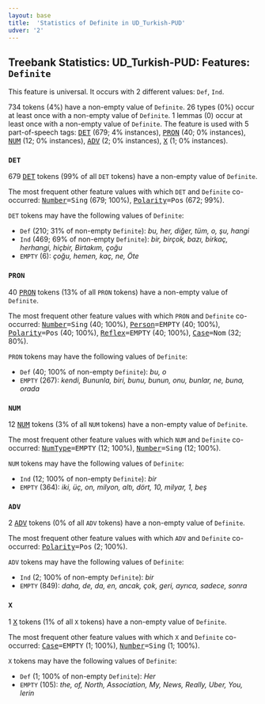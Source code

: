```yaml
---
layout: base
title:  'Statistics of Definite in UD_Turkish-PUD'
udver: '2'
---
```


## Treebank Statistics: UD_Turkish-PUD: Features: `Definite`

This feature is universal.
It occurs with 2 different values: `Def`, `Ind`.

734 tokens (4%) have a non-empty value of `Definite`.
26 types (0%) occur at least once with a non-empty value of `Definite`.
1 lemmas (0) occur at least once with a non-empty value of `Definite`.
The feature is used with 5 part-of-speech tags: <tt><a href="tr_pud-pos-DET.html">DET</a></tt> (679; 4% instances), <tt><a href="tr_pud-pos-PRON.html">PRON</a></tt> (40; 0% instances), <tt><a href="tr_pud-pos-NUM.html">NUM</a></tt> (12; 0% instances), <tt><a href="tr_pud-pos-ADV.html">ADV</a></tt> (2; 0% instances), <tt><a href="tr_pud-pos-X.html">X</a></tt> (1; 0% instances).

### `DET`

679 <tt><a href="tr_pud-pos-DET.html">DET</a></tt> tokens (99% of all `DET` tokens) have a non-empty value of `Definite`.

The most frequent other feature values with which `DET` and `Definite` co-occurred: <tt><a href="tr_pud-feat-Number.html">Number</a></tt><tt>=Sing</tt> (679; 100%), <tt><a href="tr_pud-feat-Polarity.html">Polarity</a></tt><tt>=Pos</tt> (672; 99%).

`DET` tokens may have the following values of `Definite`:

* `Def` (210; 31% of non-empty `Definite`): <em>bu, her, diğer, tüm, o, şu, hangi</em>
* `Ind` (469; 69% of non-empty `Definite`): <em>bir, birçok, bazı, birkaç, herhangi, hiçbir, Birtakım, çoğu</em>
* `EMPTY` (6): <em>çoğu, hemen, kaç, ne, Öte</em>

### `PRON`

40 <tt><a href="tr_pud-pos-PRON.html">PRON</a></tt> tokens (13% of all `PRON` tokens) have a non-empty value of `Definite`.

The most frequent other feature values with which `PRON` and `Definite` co-occurred: <tt><a href="tr_pud-feat-Number.html">Number</a></tt><tt>=Sing</tt> (40; 100%), <tt><a href="tr_pud-feat-Person.html">Person</a></tt><tt>=EMPTY</tt> (40; 100%), <tt><a href="tr_pud-feat-Polarity.html">Polarity</a></tt><tt>=Pos</tt> (40; 100%), <tt><a href="tr_pud-feat-Reflex.html">Reflex</a></tt><tt>=EMPTY</tt> (40; 100%), <tt><a href="tr_pud-feat-Case.html">Case</a></tt><tt>=Nom</tt> (32; 80%).

`PRON` tokens may have the following values of `Definite`:

* `Def` (40; 100% of non-empty `Definite`): <em>bu, o</em>
* `EMPTY` (267): <em>kendi, Bununla, biri, bunu, bunun, onu, bunlar, ne, buna, orada</em>

### `NUM`

12 <tt><a href="tr_pud-pos-NUM.html">NUM</a></tt> tokens (3% of all `NUM` tokens) have a non-empty value of `Definite`.

The most frequent other feature values with which `NUM` and `Definite` co-occurred: <tt><a href="tr_pud-feat-NumType.html">NumType</a></tt><tt>=EMPTY</tt> (12; 100%), <tt><a href="tr_pud-feat-Number.html">Number</a></tt><tt>=Sing</tt> (12; 100%).

`NUM` tokens may have the following values of `Definite`:

* `Ind` (12; 100% of non-empty `Definite`): <em>bir</em>
* `EMPTY` (364): <em>iki, üç, on, milyon, altı, dört, 10, milyar, 1, beş</em>

### `ADV`

2 <tt><a href="tr_pud-pos-ADV.html">ADV</a></tt> tokens (0% of all `ADV` tokens) have a non-empty value of `Definite`.

The most frequent other feature values with which `ADV` and `Definite` co-occurred: <tt><a href="tr_pud-feat-Polarity.html">Polarity</a></tt><tt>=Pos</tt> (2; 100%).

`ADV` tokens may have the following values of `Definite`:

* `Ind` (2; 100% of non-empty `Definite`): <em>bir</em>
* `EMPTY` (849): <em>daha, de, da, en, ancak, çok, geri, ayrıca, sadece, sonra</em>

### `X`

1 <tt><a href="tr_pud-pos-X.html">X</a></tt> tokens (1% of all `X` tokens) have a non-empty value of `Definite`.

The most frequent other feature values with which `X` and `Definite` co-occurred: <tt><a href="tr_pud-feat-Case.html">Case</a></tt><tt>=EMPTY</tt> (1; 100%), <tt><a href="tr_pud-feat-Number.html">Number</a></tt><tt>=Sing</tt> (1; 100%).

`X` tokens may have the following values of `Definite`:

* `Def` (1; 100% of non-empty `Definite`): <em>Her</em>
* `EMPTY` (105): <em>the, of, North, Association, My, News, Really, Uber, You, lerin</em>

